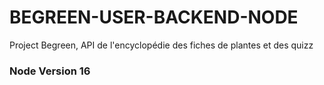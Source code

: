 # BEGREEN-USER-BACKEND-NODE

Project Begreen, API de l'encyclopédie des fiches de plantes et des quizz

### Node Version 16